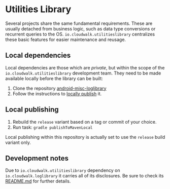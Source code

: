 # Utilities Library

Several projects share the same fundamental requirements. These are usually
detached from business logic, such as data type conversions or recurrent
queries to the OS. `io.cloudwalk.utilitieslibrary` centralizes these basic
features for easier maintenance and reusage.  

## Local dependencies

Local dependencies are those which are _private_, but within the scope of the
`io.cloudwalk.utilitieslibrary` development team. They need to be made
available locally before the library can be built:  

1. Clone the repository [android-misc-loglibrary](https://github.com/cloudwalk/android-misc-loglibrary)
2. Follow the instructions to [locally publish](#local-publishing) it.

## Local publishing

1. Rebuild the `release` variant based on a tag or commit of your choice.
2. Run task: `gradle publishToMavenLocal`

Local publishing within this repository is actually set to use the `release`
build variant only.  

## Development notes

Due to `io.cloudwalk.utilitieslibrary` dependency on `io.cloudwalk.loglibrary`
it carries all of its disclosures. Be sure to check its
[README.md](https://github.com/cloudwalk/android-misc-loglibrary/blob/main/README.md)
for further details.  
